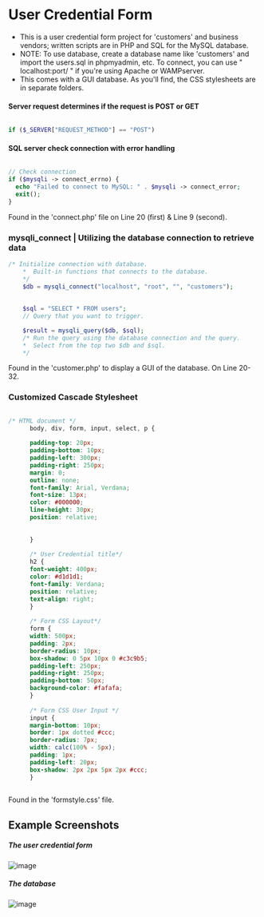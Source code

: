 # User Credential Form
  * This is a user credential form project for 'customers' and business vendors; written scripts are in PHP and SQL for the MySQL database.
  * NOTE: To use database, create a database name like 'customers' and import the users.sql in phpmyadmin, etc. To connect, you can use 
  " localhost:port/ " if you're using Apache or WAMPserver.
  * This comes with a GUI database. As you'll find, the CSS stylesheets are in separate folders.


#### Server request determines if the request is POST or GET
```php

if ($_SERVER["REQUEST_METHOD"] == "POST") 

```

#### SQL server check connection with error handling
```php

// Check connection
if ($mysqli -> connect_errno) {
  echo "Failed to connect to MySQL: " . $mysqli -> connect_error;
  exit();
}

```
Found in the 'connect.php' file on Line 20 (first) & Line 9 (second).

### mysqli_connect | Utilizing the database connection to retrieve data

```php
/* Initialize connection with database.
	*  Built-in functions that connects to the database.
	*/ 
	$db = mysqli_connect("localhost", "root", "", "customers"); 
	
	
	$sql = "SELECT * FROM users";
	// Query that you want to trigger.

	$result = mysqli_query($db, $sql);
	/* Run the query using the database connection and the query.
	*  Select from the top two $db and $sql. 
	*/
```

Found in the 'customer.php' to display a GUI of the database. 
On Line 20-32.

### Customized Cascade Stylesheet 
```css

/* HTML document */
      body, div, form, input, select, p { 
	
	  padding-top: 20px;
	  padding-bottom: 10px;
	  padding-left: 300px;
	  padding-right: 250px;
      margin: 0;
      outline: none;
      font-family: Arial, Verdana;
      font-size: 13px;
      color: #000000;
      line-height: 30px;
	  position: relative;
		
		
      }
	  
      /* User Credential title*/
      h2 {
      font-weight: 400px;
	  color: #d1d1d1;
	  font-family: Verdana;
	  position: relative;
	  text-align: right;
	  }
	  
	  /* Form CSS Layout*/
      form {
      width: 500px; 
      padding: 2px;
      border-radius: 10px;
      box-shadow: 0 5px 10px 0 #c3c9b5; 
	  padding-left: 250px;
      padding-right: 250px;
	  padding-bottom: 50px;
	  background-color: #fafafa;
	  }
	  
	  /* Form CSS User Input */
      input {
      margin-bottom: 10px;
      border: 1px dotted #ccc;
      border-radius: 7px;
      width: calc(100% - 5px);
      padding: 1px;
	  padding-left: 20px;
	  box-shadow: 2px 2px 5px 2px #ccc;
      }
      
```
Found in the 'formstyle.css' file.

## Example Screenshots

##### The user credential form  
![image](https://user-images.githubusercontent.com/36749450/95667495-f7e33680-0b34-11eb-9a0e-95e208365784.png)

##### The database
![image](https://user-images.githubusercontent.com/36749450/95667479-ce2a0f80-0b34-11eb-8dff-d17541983f32.png)
